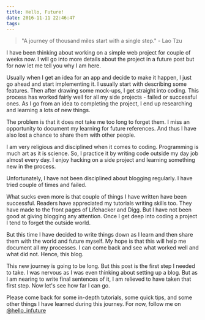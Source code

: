 ```yaml
---
title: Hello, Future!
date: 2016-11-11 22:46:47
tags:
---
```


> "A journey of thousand miles start with a single step." - Lao Tzu 

I have been thinking about working on a simple web project for couple of weeks now. I will go into more details about the project in a future post but for now let me tell you why I am here. 

Usually when I get an idea for an app and decide to make it happen, I just go ahead and start implementing it. I usually start with describing some features. Then after drawing some mock-ups, I get straight into coding. This process has worked fairly well for all my side projects - failed or successful ones. As I go from an idea to completing the project, I end up researching and learning a lots of new things.

The problem is that it does not take me too long to forget them. I miss an opportunity to document my learning for future references. And thus I have also lost a chance to share them with other people. 

I am very religious and disciplined when it comes to coding. Programming is much art as it is science. So, I practice it by writing code outside my day job almost every day. I enjoy hacking on a side project and learning something new in the process. 

Unfortunately, I have not been disciplined about blogging regularly. I have tried couple of times and failed. 

What sucks even more is that couple of things I have written have been successful. Readers have appreciated my tutorials writing skills too. They have made to the front pages of Lifehacker and Digg.  But I have not been good at giving blogging any attention. Once I get deep into coding a project I tend to forget the outside world. 

But this time I have decided to write things down as I learn and then share them with the world and future myself. My hope is that this will help me document all my processes. I can come back and see what worked well and what did not. Hence, this blog. 

This new journey is going to be long. But this post is the first step I needed to take. I was nervous as I was even thinking about setting up a blog. But as I am nearing to write final sentences of it, I am relieved to have taken that first step. Now let's see how far I can go. 

Please come back for some in-depth tutorials, some quick tips, and some other things I have learned during this journey. For now, follow me on [@hello_infuture](https://twitter.com/hello_infuture)